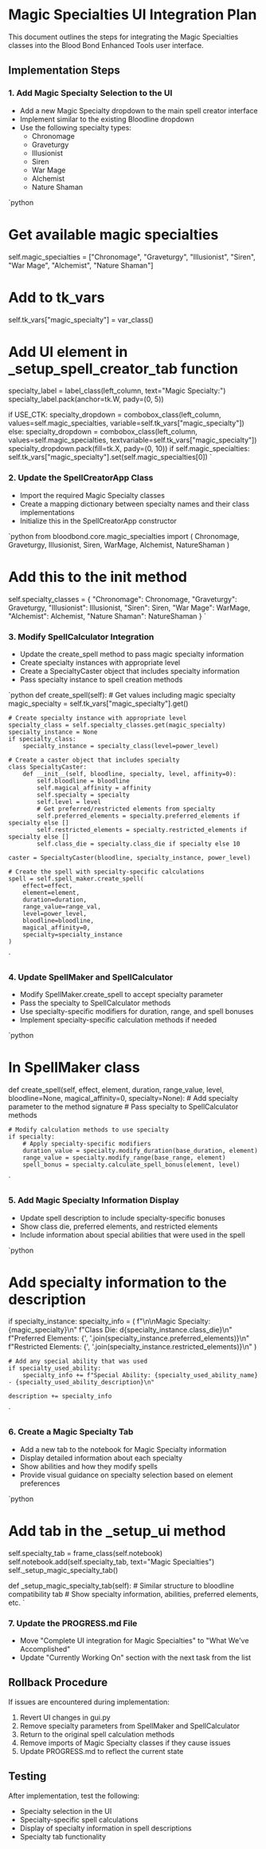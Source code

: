 ﻿# Magic Specialties UI Integration Plan

This document outlines the steps for integrating the Magic Specialties classes into the Blood Bond Enhanced Tools user interface.

## Implementation Steps

### 1. Add Magic Specialty Selection to the UI

- Add a new Magic Specialty dropdown to the main spell creator interface
- Implement similar to the existing Bloodline dropdown
- Use the following specialty types:
  - Chronomage
  - Graveturgy
  - Illusionist
  - Siren
  - War Mage
  - Alchemist
  - Nature Shaman

`python
# Get available magic specialties
self.magic_specialties = ["Chronomage", "Graveturgy", "Illusionist", "Siren", "War Mage", "Alchemist", "Nature Shaman"]

# Add to tk_vars
self.tk_vars["magic_specialty"] = var_class()

# Add UI element in _setup_spell_creator_tab function
specialty_label = label_class(left_column, text="Magic Specialty:")
specialty_label.pack(anchor=tk.W, pady=(0, 5))

if USE_CTK:
    specialty_dropdown = combobox_class(left_column, values=self.magic_specialties,
                                variable=self.tk_vars["magic_specialty"])
else:
    specialty_dropdown = combobox_class(left_column, values=self.magic_specialties,
                                textvariable=self.tk_vars["magic_specialty"])
specialty_dropdown.pack(fill=tk.X, pady=(0, 10))
if self.magic_specialties:
    self.tk_vars["magic_specialty"].set(self.magic_specialties[0])
`

### 2. Update the SpellCreatorApp Class

- Import the required Magic Specialty classes
- Create a mapping dictionary between specialty names and their class implementations
- Initialize this in the SpellCreatorApp constructor

`python
from bloodbond.core.magic_specialties import (
    Chronomage, Graveturgy, Illusionist, Siren, WarMage, Alchemist, NatureShaman
)

# Add this to the __init__ method
self.specialty_classes = {
    "Chronomage": Chronomage,
    "Graveturgy": Graveturgy,
    "Illusionist": Illusionist,
    "Siren": Siren,
    "War Mage": WarMage,
    "Alchemist": Alchemist,
    "Nature Shaman": NatureShaman
}
`

### 3. Modify SpellCalculator Integration

- Update the create_spell method to pass magic specialty information
- Create specialty instances with appropriate level
- Create a SpecialtyCaster object that includes specialty information
- Pass specialty instance to spell creation methods

`python
def create_spell(self):
    # Get values including magic specialty
    magic_specialty = self.tk_vars["magic_specialty"].get()
    
    # Create specialty instance with appropriate level
    specialty_class = self.specialty_classes.get(magic_specialty)
    specialty_instance = None
    if specialty_class:
        specialty_instance = specialty_class(level=power_level)
    
    # Create a caster object that includes specialty
    class SpecialtyCaster:
        def __init__(self, bloodline, specialty, level, affinity=0):
            self.bloodline = bloodline
            self.magical_affinity = affinity
            self.specialty = specialty
            self.level = level
            # Get preferred/restricted elements from specialty
            self.preferred_elements = specialty.preferred_elements if specialty else []
            self.restricted_elements = specialty.restricted_elements if specialty else []
            self.class_die = specialty.class_die if specialty else 10
    
    caster = SpecialtyCaster(bloodline, specialty_instance, power_level)
    
    # Create the spell with specialty-specific calculations
    spell = self.spell_maker.create_spell(
        effect=effect,
        element=element,
        duration=duration,
        range_value=range_val,
        level=power_level,
        bloodline=bloodline,
        magical_affinity=0,
        specialty=specialty_instance
    )
`

### 4. Update SpellMaker and SpellCalculator

- Modify SpellMaker.create_spell to accept specialty parameter
- Pass the specialty to SpellCalculator methods
- Use specialty-specific modifiers for duration, range, and spell bonuses
- Implement specialty-specific calculation methods if needed

`python
# In SpellMaker class
def create_spell(self, effect, element, duration, range_value, level, bloodline=None, magical_affinity=0, specialty=None):
    # Add specialty parameter to the method signature
    # Pass specialty to SpellCalculator methods
    
    # Modify calculation methods to use specialty
    if specialty:
        # Apply specialty-specific modifiers
        duration_value = specialty.modify_duration(base_duration, element)
        range_value = specialty.modify_range(base_range, element)
        spell_bonus = specialty.calculate_spell_bonus(element, level)
`

### 5. Add Magic Specialty Information Display

- Update spell description to include specialty-specific bonuses
- Show class die, preferred elements, and restricted elements
- Include information about special abilities that were used in the spell

`python
# Add specialty information to the description
if specialty_instance:
    specialty_info = (
        f"\n\nMagic Specialty: {magic_specialty}\n"
        f"Class Die: d{specialty_instance.class_die}\n"
        f"Preferred Elements: {', '.join(specialty_instance.preferred_elements)}\n"
        f"Restricted Elements: {', '.join(specialty_instance.restricted_elements)}\n"
    )
    
    # Add any special ability that was used
    if specialty_used_ability:
        specialty_info += f"Special Ability: {specialty_used_ability_name} - {specialty_used_ability_description}\n"
        
    description += specialty_info
`

### 6. Create a Magic Specialty Tab

- Add a new tab to the notebook for Magic Specialty information
- Display detailed information about each specialty
- Show abilities and how they modify spells
- Provide visual guidance on specialty selection based on element preferences

`python
# Add tab in the _setup_ui method
self.specialty_tab = frame_class(self.notebook)
self.notebook.add(self.specialty_tab, text="Magic Specialties")
self._setup_magic_specialty_tab()

def _setup_magic_specialty_tab(self):
    # Similar structure to bloodline compatibility tab
    # Show specialty information, abilities, preferred elements, etc.
`

### 7. Update the PROGRESS.md File

- Move "Complete UI integration for Magic Specialties" to "What We've Accomplished"
- Update "Currently Working On" section with the next task from the list

## Rollback Procedure

If issues are encountered during implementation:

1. Revert UI changes in gui.py
2. Remove specialty parameters from SpellMaker and SpellCalculator
3. Return to the original spell calculation methods
4. Remove imports of Magic Specialty classes if they cause issues
5. Update PROGRESS.md to reflect the current state

## Testing

After implementation, test the following:
- Specialty selection in the UI
- Specialty-specific spell calculations
- Display of specialty information in spell descriptions
- Specialty tab functionality
